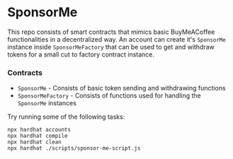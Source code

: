 # SponsorMe

This repo consists of smart contracts that mimics basic BuyMeACoffee functionalities in a decentralized way. An account can create it's `SponsorMe` instance inside `SponsorMeFactory` that can be used to get and withdraw tokens for a small cut to factory contract instance.

### Contracts
- `SponsorMe` - Consists of basic token sending and withdrawing functions
- `SponsorMeFactory` - Consists of functions used for handling the `SponsorMe` instances

Try running some of the following tasks:

```shell
npx hardhat accounts
npx hardhat compile
npx hardhat clean
npx hardhat ./scripts/sponsor-me-script.js
```
